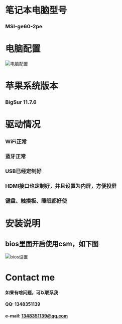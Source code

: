 # 笔记本电脑型号
### MSI-ge60-2pe
# 电脑配置
![电脑配置](https://github.com/wwptrddo/msi-ge60-2pe-opencore-bigsur-EFI/blob/master/images/peizhi.jpeg )
# 苹果系统版本
### BigSur 11.7.6
# 驱动情况
### WiFi正常
### 蓝牙正常
### USB已经定制好
### HDMI接口也定制好，并且设置为内屏，方便投屏
### 键盘、触摸板、睡眠都好使
# 安装说明
## bios里面开启使用csm，如下图
![bios设置](https://github.com/wwptrddo/msi-ge60-2pe-opencore-bigsur-EFI/blob/master/images/bios.jpeg)

# Contact me 
#### 如果有啥问题，可以联系我
#### QQ: 1348351139
#### e-mail: 1348351139@qq.com
